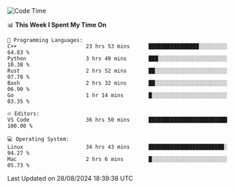 
<!--START_SECTION:waka-->
![Code Time](http://img.shields.io/badge/Code%20Time-2%2C420%20hrs%2019%20mins-blue)

📊 **This Week I Spent My Time On** 

```text
💬 Programming Languages: 
C++                      23 hrs 53 mins      ████████████████░░░░░░░░░   64.83 % 
Python                   3 hrs 49 mins       ███░░░░░░░░░░░░░░░░░░░░░░   10.38 % 
Rust                     2 hrs 52 mins       ██░░░░░░░░░░░░░░░░░░░░░░░   07.78 % 
Bash                     2 hrs 32 mins       ██░░░░░░░░░░░░░░░░░░░░░░░   06.90 % 
Go                       1 hr 14 mins        █░░░░░░░░░░░░░░░░░░░░░░░░   03.35 % 

🔥 Editors: 
VS Code                  36 hrs 50 mins      █████████████████████████   100.00 % 

💻 Operating System: 
Linux                    34 hrs 43 mins      ████████████████████████░   94.27 % 
Mac                      2 hrs 6 mins        █░░░░░░░░░░░░░░░░░░░░░░░░   05.73 % 
```


 Last Updated on 28/08/2024 18:39:38 UTC
<!--END_SECTION:waka-->

